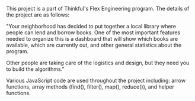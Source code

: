 This project is a part of Thinkful's Flex Engineering program. The details of the project are as follows:

"Your neighborhood has decided to put together a local library where people can lend and borrow books. One of the most important features needed to organize this is a dashboard that will show which books are available, which are currently out, and other general statistics about the program.

Other people are taking care of the logistics and design, but they need you to build the algorithms."

Various JavaScript code are used throughout the project including: arrow functions, array methods (find(), filter(), map(), reduce()), and helper functions.
